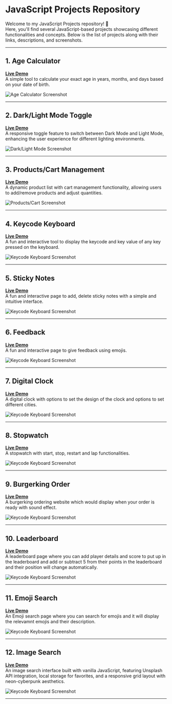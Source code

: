 # JavaScript Projects Repository

Welcome to my JavaScript Projects repository! 🎉  
Here, you'll find several JavaScript-based projects showcasing different functionalities and concepts. Below is the list of projects along with their links, descriptions, and screenshots.

---

## 1. Age Calculator
**[Live Demo](https://amanmishra11.github.io/js-2/)**  
A simple tool to calculate your exact age in years, months, and days based on your date of birth.

![Age Calculator Screenshot](./assets/age.png)

---

## 2. Dark/Light Mode Toggle
**[Live Demo](https://amanmishra11.github.io/js-2/dark.html)**  
A responsive toggle feature to switch between Dark Mode and Light Mode, enhancing the user experience for different lighting environments.

![Dark/Light Mode Screenshot](./assets/dark.jpg)

---

## 3. Products/Cart Management
**[Live Demo](https://amanmishra11.github.io/js-2/products.html)**  
A dynamic product list with cart management functionality, allowing users to add/remove products and adjust quantities.

![Products/Cart Screenshot](./assets/products.png)

---

## 4. Keycode Keyboard
**[Live Demo](https://amanmishra11.github.io/js-2/keycode.html)**  
A fun and interactive tool to display the keycode and key value of any key pressed on the keyboard.

![Keycode Keyboard Screenshot](./assets/keycode.png)

---

## 5. Sticky Notes
**[Live Demo](https://amanmishra11.github.io/js-2/sticky.html)**  
A fun and interactive page to add, delete sticky notes with a simple and intuitive interface.

![Keycode Keyboard Screenshot](./assets/sticky.png)

---

## 6. Feedback
**[Live Demo](https://amanmishra11.github.io/js-2/feedback.html)**  
A fun and interactive page to give feedback using emojis.

![Keycode Keyboard Screenshot](./assets/feedback.png)

---

## 7. Digital Clock
**[Live Demo](https://amanmishra11.github.io/js-2/clock.html)**  
A digital clock with options to set the design of the clock and options to set different cities. 

![Keycode Keyboard Screenshot](./assets/clock.png)

---

## 8. Stopwatch
**[Live Demo](https://amanmishra11.github.io/js-2/stopwatch.html)**  
A stopwatch with start, stop, restart and lap functionalities. 

![Keycode Keyboard Screenshot](./assets/stopwatch.png)

---

## 9. Burgerking Order
**[Live Demo](https://amanmishra11.github.io/js-2/burgerking.html)**  
A burgerking ordering website which would display when your order is ready with sound effect. 

![Keycode Keyboard Screenshot](./assets/burgerking.png)

---

## 10. Leaderboard
**[Live Demo](https://amanmishra11.github.io/js-2/leaderboard.html)**  
A leaderboard page where you can add player details and score to put up in the leaderboard and add or subtract 5 from their points in the leaderboard and their position will change automatically. 

![Keycode Keyboard Screenshot](./assets/leaderboard.png)

---

## 11. Emoji Search
**[Live Demo](https://amanmishra11.github.io/js-2/emoji.html)**  
An Emoji search page where you can search for emojis and it will display the relevamnt emojis and their description.

![Keycode Keyboard Screenshot](./assets/emoji.png)

---

## 12. Image Search
**[Live Demo](https://amanmishra11.github.io/js-2/image.html)**  
An image search interface built with vanilla JavaScript, featuring Unsplash API integration, local storage for favorites, and a responsive grid layout with neon-cyberpunk aesthetics.

![Keycode Keyboard Screenshot](./assets/image.png)

---



